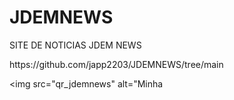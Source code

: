 # JDEMNEWS
 SITE DE NOTICIAS JDEM NEWS

<a>
https://github.com/japp2203/JDEMNEWS/tree/main

  <img src="qr_jdemnews" alt="Minha

</a>